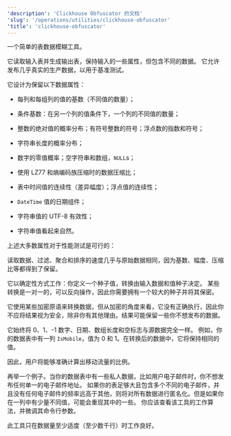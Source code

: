 ```yaml
---
'description': 'Clickhouse Obfuscator 的文档'
'slug': '/operations/utilities/clickhouse-obfuscator'
'title': 'clickhouse-obfuscator'
---
```


一个简单的表数据模糊工具。

它读取输入表并生成输出表，保持输入的一些属性，但包含不同的数据。
它允许发布几乎真实的生产数据，以用于基准测试。

它设计为保留以下数据属性：
- 每列和每组列的值的基数（不同值的数量）；
- 条件基数：在另一个列的值条件下，一个列的不同值的数量；
- 整数的绝对值的概率分布；有符号整数的符号；浮点数的指数和符号；
- 字符串长度的概率分布；
- 数字的零值概率；空字符串和数组，`NULL`s；

- 使用 LZ77 和熵编码族压缩时的数据压缩比；
- 表中时间值的连续性（差异幅度）；浮点值的连续性；
- `DateTime` 值的日期组件；

- 字符串值的 UTF-8 有效性；
- 字符串值看起来自然。

上述大多数属性对于性能测试是可行的：

读取数据、过滤、聚合和排序的速度几乎与原始数据相同，因为基数、幅度、压缩比等都得到了保留。

它以确定性方式工作：你定义一个种子值，转换由输入数据和值种子决定。
某些转换是一对一的，可以反向操作，因此你需要拥有一个较大的种子并将其保密。

它使用某些加密原语来转换数据，但从加密的角度来看，它没有正确执行，因此你不应将结果视为安全，除非你有其他理由。结果可能保留一些你不想发布的数据。

它始终将 0、1、-1 数字、日期、数组长度和空标志与源数据完全一样。
例如，你的数据表中有一列 `IsMobile`，值为 0 和 1。在转换后的数据中，它将保持相同的值。

因此，用户将能够准确计算出移动流量的比例。

再举一个例子。当你的数据表中有一些私人数据，比如用户电子邮件时，你不想发布任何单一的电子邮件地址。
如果你的表足够大且包含多个不同的电子邮件，并且没有任何电子邮件的频率远高于其他，则将对所有数据进行匿名化。但是如果你在一列中有少量不同值，可能会重现其中的一些。
你应该查看该工具的工作算法，并微调其命令行参数。

此工具只在数据量至少适度（至少数千行）时工作良好。
